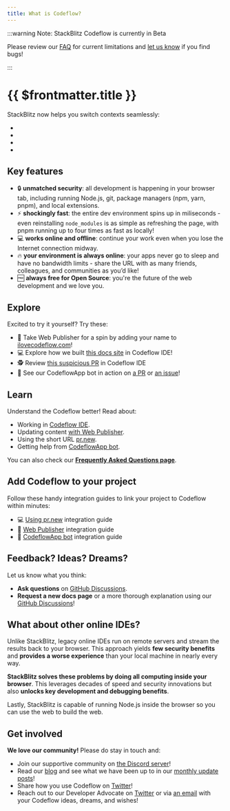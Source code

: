 ```yaml
---
title: What is Codeflow?
---
```


:::warning Note: StackBlitz Codeflow is currently in Beta

Please review our [FAQ](/codeflow/codeflow-faq#capabilities-limitations) for current limitations and [let us know](https://github.com/stackblitz/webcontainer-core/issues) if you find bugs!

:::

# {{ $frontmatter.title }}

<!--@include: ./parts/codeflow.md-->

StackBlitz now helps you switch contexts seamlessly:
- <!--@include: ./parts/codeflow-ide.md-->
- <!--@include: ./parts/web-publisher.md-->
- <!--@include: ./parts/pr-new.md-->
- <!--@include: ./parts/codeflowapp-bot.md-->


## Key features
- 🔒 **unmatched security**: all development is happening in your browser tab, including running Node.js, git, package managers (npm, yarn, pnpm), and local extensions.
- ⚡️ **shockingly fast**: the entire dev environment spins up in miliseconds - even reinstalling `node_modules` is as simple as refreshing the page, with pnpm running up to four times as fast as locally!
- 💻 **works online and offline**: continue your work even when you lose the Internet connection midway.
- 🔥 **your environment is always online**: your apps never go to sleep and have no bandwidth limits - share the URL with as many friends, colleagues, and communities as you’d like!
- 🆓 **always free for Open Source**: you're the future of the web development and we love you.

## Explore

Excited to try it yourself? Try these:
- 📝 Take Web Publisher for a spin by adding your name to [ilovecodeflow.com](https://ilovecodeflow.com/)!
- 💻 Explore how we built [this docs site](https://pr.new/github.com/stackblitz/docs) in Codeflow IDE!
- 🕵️ Review [this suspicious PR](https://pr.new/stackblitz/docs/pull/33) in Codeflow IDE
- 🤖 See our CodeflowApp bot in action on [a PR](https://github.com/stackblitz/docs/pull/33#issuecomment-1272628321) or [an issue](https://github.com/stackblitz/docs/pull/33#issuecomment-1272628321)!

## Learn

Understand the Codeflow better! Read about:
- Working in [Codeflow IDE](./working-in-codeflow-ide).
- Updating content [with Web Publisher](./content-updates-with-web-publisher).
- Using the short URL [pr.new](./using-pr-new).
- Getting help from [CodeflowApp bot](./integrating-codeflowapp-bot).

You can also check our **[Frequently Asked Questions page](./codeflow-faq)**.

## Add Codeflow to your project

Follow these handy integration guides to link your project to Codeflow within minutes:
- 💻 [Using pr.new](./using-pr-new) integration guide
- 📝 [Web Publisher](./integrating-web-publisher) integration guide
- 🤖 [CodeflowApp bot](./integrating-codeflowapp-bot) integration guide

## Feedback? Ideas? Dreams?

Let us know what you think:
- **Ask questions** on [GitHub Discussions](https://github.com/stackblitz/docs/discussions/new?category=Q-A).
- **Request a new docs page** or a more thorough explanation using our [GitHub Discussions](https://github.com/stackblitz/docs/discussions/new?category=ideas)!


## What about other online IDEs?

Unlike StackBlitz, legacy online IDEs run on remote servers and stream the results back to your browser. This approach yields **few security benefits** and **provides a worse experience** than your local machine in nearly every way.

**StackBlitz solves these problems by doing all computing inside your browser**. This leverages decades of speed and security innovations but also **unlocks key development and debugging benefits**.

Lastly, StackBlitz is capable of running Node.js inside the browser so you can use the web to build the web.

## Get involved

**We love our community!** Please do stay in touch and:

- Join our supportive community on [the Discord server](https://discord.gg/22zTzrwQrU)!
- Read our [blog](https://blog.stackblitz.com/) and see what we have been up to in our [monthly update posts](https://blog.stackblitz.com/categories/monthly-updates/)!
- Share how you use Codeflow on [Twitter](https://twitter.com/stackblitz)!
- Reach out to our Developer Advocate on [Twitter](https://twitter.com/sylwiavargas) or via [an email](mailto:devrel@stackblitz.com) with your Codeflow ideas, dreams, and wishes!
